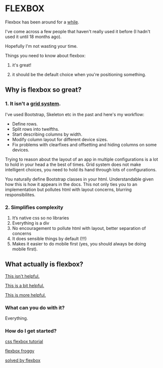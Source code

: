 # FLEXBOX

Flexbox has been around for a [while](https://css-tricks.com/old-flexbox-and-new-flexbox).

I've come across a few people that haven't really used it before (I hadn't used it until 18 months ago).

Hopefully I'm not wasting your time.

Things you need to know about flexbox:

1. it's great!

2. it should be the default choice when you're positioning something.

## Why is flexbox so great?

### 1. It isn't a [grid system](https://www.google.co.uk/search?q=milton+keynes&espv=2&biw=697&bih=673&source=lnms&tbm=isch&sa=X&ved=0ahUKEwjv8d6fzJ_SAhUrL8AKHZobA6UQ_AUICCgD#imgrc=2pxcLrOnPAMIFM:).
I've used Bootstrap, Skeleton etc in the past and here's my workflow:
- Define rows.
- Split rows into twelfths.
- Start describing columns by width.
- Modify column layout for different device sizes.
- Fix problems with clearfixes and offsetting and hiding columns on some devices.

Trying to reason about the layout of an app in multiple configurations is a lot to hold in your head a the best of times. Grid system does not make intelligent choices, you need to hold its hand through lots of configurations.

You naturally define Bootstrap classes in your html. 
Understandable given how this is how it appears in the docs.
This not only ties you to an implementation but pollutes html with layout concerns, blurring responsibilites.

### 2. Simplifies complexity
1. It’s native css so no libraries
2. Everything is a div
3. No encouragement to pollute html with layout, better separation of concerns
4. It does sensible things by default (!!!)
5. Makes it easier to do mobile first (yes, you should always be doing mobile first).

## What actually is flexbox?
[This isn't helpful.](https://developer.mozilla.org/en/docs/Web/CSS/flex)

[This is a bit helpful.](https://developer.mozilla.org/en-US/docs/Web/CSS/CSS_Flexible_Box_Layout/Using_CSS_flexible_boxes)

[This is more helpful.](http://codepen.io/justd/pen/yydezN)


### What can you do with it?
Everything.

### How do I get started?
[css flexbox tutorial](https://css-tricks.com/snippets/css/a-guide-to-flexbox/)

[flexbox froggy](http://flexboxfroggy.com/)

[solved by flexbox](https://philipwalton.github.io/solved-by-flexbox/)
